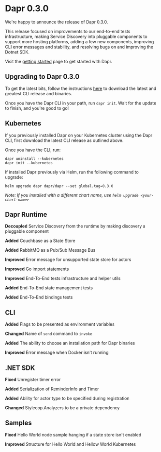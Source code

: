 # Dapr 0.3.0
 
We're happy to announce the release of Dapr 0.3.0.
 
This release focused on improvements to our end-to-end tests infrastructure, making Service Discovery into pluggable components to support more hosting platforms, adding a few new components, improving CLI error messages and stability, and resolving bugs on and improving the Dotnet SDK.

Visit the [getting started](https://github.com/dapr/docs/tree/master/getting-started) page to get started with Dapr.

## Upgrading to Dapr 0.3.0

To get the latest bits, follow the instructions [here](https://github.com/dapr/cli#installing-dapr-cli) to download the latest and greatest CLI release and binaries.

Once you have the Dapr CLI in your path, run `dapr init`.
Wait for the update to finish, and you're good to go!

## Kubernetes

If you previously installed Dapr on your Kubernetes cluster using the Dapr CLI, first download the latest CLI release as outlined above.

Once you have the CLI, run:

```
dapr uninstall --kubernetes
dapr init --kubernetes
```

If installed Dapr previously via Helm, run the following command to upgrade:

```
helm upgrade dapr dapr/dapr --set global.tag=0.3.0
```

*Note: If you installed with a different chart name, use `helm upgrade <your-chart-name>`*

## Dapr Runtime

**Decoupled** Service Discovery from the runtime by making discovery a pluggable component

**Added** Couchbase as a State Store
 
**Added** RabbitMQ as a Pub/Sub Message Bus
 
**Improved** Error message for unsupported state store for actors

**Improved** Go import statements

**Improved** End-To-End tests infrastructure and helper utils

**Added** End-To-End state management tests

**Added** End-To-End bindings tests


## CLI
 
**Added** Flags to be presented as environment variables
 
**Changed** Name of `send` command to `invoke`
 
**Added** The ability to choose an installation path for Dapr binaries

**Improved** Error message when Docker isn't running
 
## .NET  SDK
 
**Fixed** Unregister timer error

**Added** Serialization of ReminderInfo and Timer

**Added** Ability for actor type to be specified during registration

**Changed** Stylecop.Analyzers to be a private dependency

## Samples

**Fixed** Hello World node sample hanging if a state store isn't enabled

**Improved** Structure for Hello World and Hellow World Kubernetes
 
